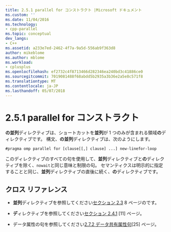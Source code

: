 ```yaml
---
title: 2.5.1 parallel for コンストラクト |Microsoft ドキュメント
ms.custom: ''
ms.date: 11/04/2016
ms.technology:
- cpp-parallel
ms.topic: conceptual
dev_langs:
- C++
ms.assetid: a233e7ed-2462-4f7a-9a5d-556ab9f363d8
author: mikeblome
ms.author: mblome
ms.workload:
- cplusplus
ms.openlocfilehash: ef2732c4f8713466d282346ea240bd3c41886ce0
ms.sourcegitcommit: 7019081488f68abdd5b2935a3b36e2a5e8c571f8
ms.translationtype: MT
ms.contentlocale: ja-JP
ms.lasthandoff: 05/07/2018
---
```

# <a name="251-parallel-for-construct"></a>2.5.1 parallel for コンストラクト
**の並列**ディレクティブは、ショートカットを**並列**が 1 つのみが含まれる領域**の**ディレクティブです。 構文、**の並列**ディレクティブは、次のようにします。  
  
```  
#pragma omp parallel for [clause[[,] clause] ...] new-linefor-loop  
```  
  
 このディレクティブのすべての句を使用して、**並列**ディレクティブと**の**ディレクティブを除く、`nowait`と同じ意味と制限の句。 セマンティクスは明示的に指定することと同じ、**並列**ディレクティブの直後に続く、**の**ディレクティブです。  
  
## <a name="cross-references"></a>クロス リファレンス  
  
-   **並列**ディレクティブを参照してください[セクション 2.3](../../parallel/openmp/2-3-parallel-construct.md) 8 ページのです。  
  
-   **デ**ィレクティブを参照してください[セクション 2.4.1](../../parallel/openmp/2-4-1-for-construct.md) [11] ページ。  
  
-   データ属性の句を参照してください[2.7.2 データ共有属性句](../../parallel/openmp/2-7-2-data-sharing-attribute-clauses.md)[25] ページ。